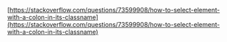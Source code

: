 [https://stackoverflow.com/questions/73599908/how-to-select-element-with-a-colon-in-its-classname](https://stackoverflow.com/questions/73599908/how-to-select-element-with-a-colon-in-its-classname)